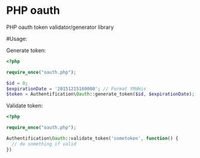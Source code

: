 # PHP oauth
PHP oauth token validator/generator library

#Usage:

Generate token:
  ````php
  <?php
  
  require_once("oauth.php");
  
  $id = 0;
  $expirationDate = '20151215160000'; // Format YMdHis
  $token = Authentification\Oauth::generate_token($id, $expirationDate);
  ````
  
Validate token:

  ````php
  <?php
  
  require_once("oauth.php");
  
  Authentification\Oauth::validate_token('sometoken', function() {
    // do something if valid
  })
  ````
